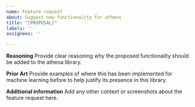 ```yaml
---
name: Feature request
about: Suggest new functionality for athena
title: "[PROPOSAL]"
labels: ''
assignees: ''

---
```


**Reasoning**
Provide clear reasoning why the proposed functionality should be added to the athena library.

**Prior Art**
Provide examples of where this has been implemented for machine learning before to help justify its presence in this library.

**Additional information**
Add any other context or screenshots about the feature request here.
